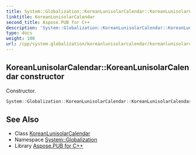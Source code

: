 ```yaml
---
title: System::Globalization::KoreanLunisolarCalendar::KoreanLunisolarCalendar constructor
linktitle: KoreanLunisolarCalendar
second_title: Aspose.PUB for C++
description: 'System::Globalization::KoreanLunisolarCalendar::KoreanLunisolarCalendar constructor. Constructor in C++.'
type: docs
weight: 100
url: /cpp/system.globalization/koreanlunisolarcalendar/koreanlunisolarcalendar/
---
```

## KoreanLunisolarCalendar::KoreanLunisolarCalendar constructor


Constructor.

```cpp
System::Globalization::KoreanLunisolarCalendar::KoreanLunisolarCalendar()
```

## See Also

* Class [KoreanLunisolarCalendar](../)
* Namespace [System::Globalization](../../)
* Library [Aspose.PUB for C++](../../../)

